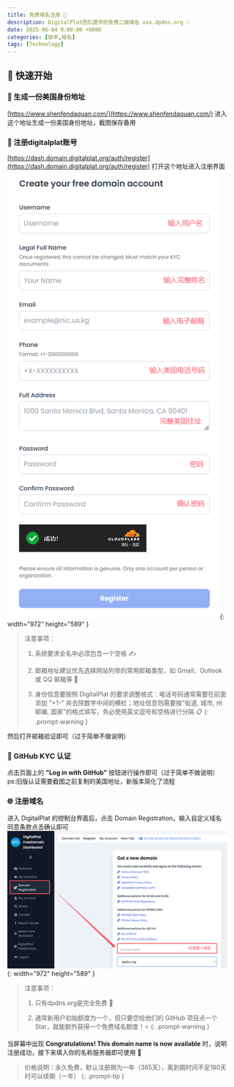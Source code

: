```yaml
---
title: 免费域名注册 🎯
description: DigitalPlat团队提供的免费二级域名 xxx.dpdns.org ✨
date: 2025-06-04 9:00:00 +0800
categories: [技术,域名]
tags: [Technology]
---
```


## 🚀 快速开始

### 📝 生成一份美国身份地址
[https://www.shenfendaquan.com/](https://www.shenfendaquan.com/) 进入这个地址生成一份美国身份地址，截图保存备用

### 👤 注册digitalplat账号
[https://dash.domain.digitalplat.org/auth/register](https://dash.domain.digitalplat.org/auth/register) 打开这个地址进入注册界面
![注册界面说明](/assets/imgs/20250604/01.png){: width="972" height="589" }
> 注意事项：
> 
> 1. 系统要求全名中必须包含一个空格 ✍️
> 
> 2. 邮箱地址建议优先选择网站列举的常用邮箱类型，如 Gmail、Outlook 或 QQ 邮箱等 📧
> 
> 3. 身份信息要按照 DigitalPlat 的要求调整格式：电话号码通常需要在前面添加 "+1-" 并去除数字中间的横杠；地址信息则需要按"街道, 城市, 州 邮编, 国家"的格式填写，务必使用英文逗号和空格进行分隔 📋
{: .prompt-warning }

然后打开邮箱验证即可（过于简单不做说明）

### 🔐 GitHub KYC 认证
点击页面上的 **"Log in with GitHub"** 按钮进行操作即可（过于简单不做说明）
ps:旧版认证需要截图之前复制的美国地址，新版本简化了流程

### 🌐 注册域名
进入 DigitalPlat 的控制台界面后，点击 Domain Registration，输入自定义域名同意条款点击确认即可
![域名注册界面说明](/assets/imgs/20250604/02.png){: width="972" height="589" }
> 注意事项：
> 
> 1. 只有dpdns.org是完全免费 💎
>
> 2. 通常新用户初始额度为一个，但只要您给他们的 GitHub 项目点一个 Star，就能额外获得一个免费域名额度！⭐
{: .prompt-warning }

当屏幕中出现 **Congratulations! This domain name is now available** 时，说明注册成功，接下来填入你的名称服务器即可使用 🎉

> 价格说明：永久免费，默认注册期为一年（365天），离到期时间不足180天时可以续期（一年）
{: .prompt-tip }
